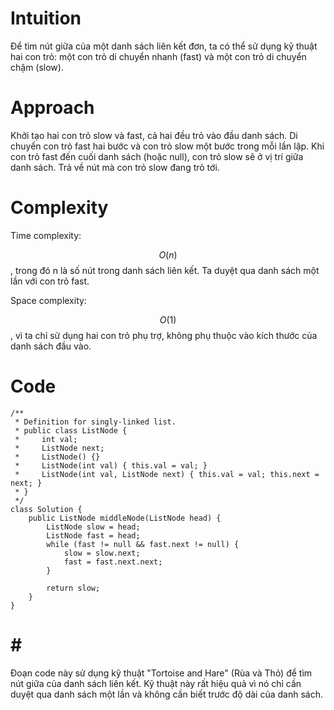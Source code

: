 # Intuition
<!-- Describe your first thoughts on how to solve this problem. -->
Để tìm nút giữa của một danh sách liên kết đơn, ta có thể sử dụng kỹ thuật hai con trỏ: một con trỏ di chuyển nhanh (fast) và một con trỏ di chuyển chậm (slow).
# Approach
<!-- Describe your approach to solving the problem. -->

Khởi tạo hai con trỏ slow và fast, cả hai đều trỏ vào đầu danh sách.
Di chuyển con trỏ fast hai bước và con trỏ slow một bước trong mỗi lần lặp.
Khi con trỏ fast đến cuối danh sách (hoặc null), con trỏ slow sẽ ở vị trí giữa danh sách.
Trả về nút mà con trỏ slow đang trỏ tới.

# Complexity

Time complexity:

<!-- Add your time complexity here, e.g. $$O(n)$$ -->
$$O(n)$$, trong đó n là số nút trong danh sách liên kết. Ta duyệt qua danh sách một lần với con trỏ fast.

Space complexity:

<!-- Add your space complexity here, e.g. $$O(n)$$ -->
$$O(1)$$, vì ta chỉ sử dụng hai con trỏ phụ trợ, không phụ thuộc vào kích thước của danh sách đầu vào.
# Code

```
/**
 * Definition for singly-linked list.
 * public class ListNode {
 *     int val;
 *     ListNode next;
 *     ListNode() {}
 *     ListNode(int val) { this.val = val; }
 *     ListNode(int val, ListNode next) { this.val = val; this.next = next; }
 * }
 */
class Solution {
    public ListNode middleNode(ListNode head) {
        ListNode slow = head;
        ListNode fast = head;
        while (fast != null && fast.next != null) {
            slow = slow.next;
            fast = fast.next.next;
        }

        return slow;
    }
}
```
# # # 
Đoạn code này sử dụng kỹ thuật "Tortoise and Hare" (Rùa và Thỏ) để tìm nút giữa của danh sách liên kết. Kỹ thuật này rất hiệu quả vì nó chỉ cần duyệt qua danh sách một lần và không cần biết trước độ dài của danh sách.